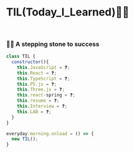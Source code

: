 # TIL(Today_I_Learned)🦸‍♂️

<br>

### 👨‍💻 A stepping stone to success

```js
class TIL {
  constructor(){
    this.JavaScript = ❓;
    this.React = ❓;
    this.TypeScript = ❓;
    this.P5.js = ❓;
    this.Three.js = ❓;
    this.react-spring = ❓;
    this.resume = ❓;
    this.Interview = ❓;
    this.LAB = ❓;
  }
}

everyday.morning.onload = () => {
  new TIL();
}
```
